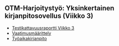 # 

## OTM-Harjoitystyö: Yksinkertainen kirjanpitosovellus (Viikko 3)
* [Testikattavuusraportti Viikko 3](https://github.com/miikahyttinen/otm-harjoitustyo/blob/master/harjoitustyo/testikattavauus%20viiikko%203.png)
* [Vaatimusmäärittely](https://github.com/miikahyttinen/otm-harjoitustyo/blob/master/harjoitustyo/vaatimusmaarittely.md)
* [Työaikakirjanpito](https://github.com/miikahyttinen/otm-harjoitustyo/blob/master/harjoitustyo/tyoaikakirjanpito.md)



